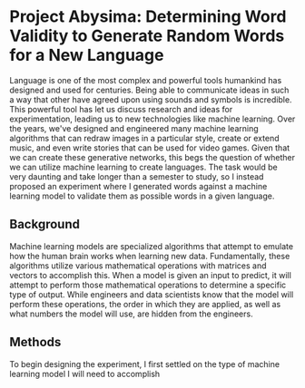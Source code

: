 # Project Abysima: Determining Word Validity to Generate Random Words for a New Language

Language is one of the most complex and powerful tools humankind has designed and used for centuries. Being able to communicate ideas in such a way that other have agreed upon using sounds and symbols is incredible. This powerful tool has let us discuss research and ideas for experimentation, leading us to new technologies like machine learning. Over the years, we've designed and engineered many machine learning algorithms that can redraw images in a particular style, create or extend music, and even write stories that can be used for video games. Given that we can create these generative networks, this begs the question of whether we can utilize machine learning to create languages. The task would be very daunting and take longer than a semester to study, so I instead proposed an experiment where I generated words against a machine learning model to validate them as possible words in a given language.

## Background
Machine learning models are specialized algorithms that attempt to emulate how the human brain works when learning new data. Fundamentally, these algorithms utilize various mathematical operations with matrices and vectors to accomplish this. When a model is given an input to predict, it will attempt to perform those mathematical operations to determine a specific type of output. While engineers and data scientists know that the model will perform these operations, the order in which they are applied, as well as what numbers the model will use, are hidden from the engineers.

## Methods
To begin designing the experiment, I first settled on the type of machine learning model I will need to accomplish 